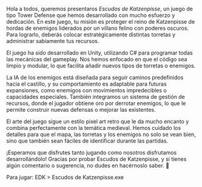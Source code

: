 Hola a todos, queremos presentaros _Escudos de Katzenpisse_, un juego de tipo Tower Defense que hemos desarrollado con mucho esfuerzo y dedicación. En este juego, tu misión es proteger el reino de Katzenpisse de hordas de enemigos liderados por un villano felino con poderes oscuros. Para lograrlo, deberás colocar estratégicamente distintas torretas y administrar sabiamente tus recursos.

El juego ha sido desarrollado en Unity, utilizando C# para programar todas las mecánicas del gameplay. Nos hemos enfocado en que el código sea limpio y modular, lo que facilita añadir nuevos tipos de torretas o enemigos.

La IA de los enemigos está diseñada para seguir caminos predefinidos hacia el castillo, y su comportamiento es adaptable para futuras expansiones, como enemigos con movimientos impredecibles o capacidades especiales. También integramos un sistema de gestión de recursos, donde el jugador obtiene oro por derrotar enemigos, lo que le permite construir nuevas defensas o mejorar las existentes.

El arte del juego sigue un estilo pixel art retro que le da mucho encanto y combina perfectamente con la temática medieval. Hemos cuidado los detalles para que el mapa, las torretas y los enemigos no solo se vean bien, sino que también sean fáciles de identificar durante las partidas.

¡Esperamos que disfrutes tanto jugando como nosotros disfrutamos desarrollándolo! Gracias por probar Escudos de Katzenpisse, y si tienes algún comentario o sugerencia, no dudes en hacérnoslo saber. 🌟

Para jugar: EDK > Escudos de Katzenpisse.exe
